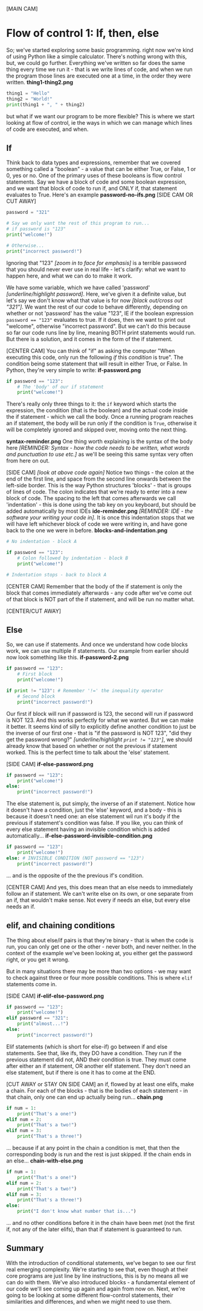 [MAIN CAM]
# Flow of control 1: If, then, else
So; we've started exploring some basic programming. right now we're kind of using Python like a simple calculator. There's nothing wrong with this, but, we could go further. Everything we've written so far does the same thing every time we run it - that is we write lines of code, and when we run the program those lines are executed one at a time, in the order they were written. 
**thing1-thing2.png**
``` py
thing1 = "Hello"
thing2 = "World!"
print(thing1 + ", " + thing2)
```
but what if we want our program to be more flexible? This is where we start looking at flow of control, ie the ways in which we can manage which lines of code are executed, and when.

## If
Think back to data types and expressions, remember that we covered something called a "boolean" - a value that can be either True, or False, 1 or 0, yes or no. One of the primary uses of these booleans is flow control statements. Say we have a block of code and some boolean expression, and we want that block of code to run if, and ONLY if, that statement evaluates to True. Here's an example
**password-no-ifs.png**
[SIDE CAM OR CUT AWAY]
``` py
password = "321"

# Say we only want the rest of this program to run...
# if password is "123"
print("welcome!")

# Otherwise...
print("incorrect password!")
```
Ignoring that "123" *[zoom in to face for emphasis]* is a terrible password that you should never ever use in real life - let's clarify: what we want to happen here, and what we can do to make it work.

We have some variable, which we have called 'password' *[underline/highlight password]*. Here, we've given it a definite value, but let's say we don't know what that value is for now *[black out/cross out "321"]*. We want the rest of our code to behave differently, depending on whether or not 'password' has the value "123", IE if the boolean expression `password == "123"` evaluates to true. If it does, then we want to print out "welcome", otherwise "incorrect password". But we can't do this because so far our code runs line by line, meaning BOTH print statements would run. But there is a solution, and it comes in the form of the if statement.

[CENTER CAM]
You can think of "if" as asking the computer "When executing this code, only run the following *if* this *condition* is true". The condition being some statement that will result in either True, or False. In Python, they're very simple to write:
**if-password.png**
```py
if password == "123":
    # The 'body' of our if statement
    print("welcome!")
```
There's really only three things to it: the `if` keyword which starts the expression, the condition (that is the boolean) and the actual code inside the if statement - which we call the body. Once a running program reaches an if statement, the body will be run only if the condition is `True`, otherwise it will be completely ignored and skipped over, moving onto the next thing.

**syntax-reminder.png**
One thing worth explaining is the syntax of the body here *[REMINDER: Syntax - how the code needs to be written, what words and punctuation to use etc.]* as we'll be seeing this same syntax very often from here on out.

[SIDE CAM]
*[look at above code again]*
Notice two things - the colon at the end of the first line, and space from the second line onwards between the left-side border. This is the way Python structures 'blocks' - that is groups of lines of code. The colon indicates that we're ready to enter into a new block of code. The spacing to the left that comes afterwards we call 'indentation' - this is done using the tab key on you keyboard, but should be added automatically by most IDEs 
**ide-reminder.png**
*[REMINDER: IDE - the software your writing your code in]*. It is once this indentation stops that we will have left whichever block of code we were writing in, and have gone back to the one we were in before.
**blocks-and-indentation.png**
```py
# No indentation - block A

if password == "123":
    # Colon followed by indentation - block B
    print("welcome!")

# Indentation stops - back to block A
```

[CENTER CAM]
Remember that the body of the if statement is only the block that comes immediately afterwards - any code after we've come out of that block is NOT part of the if statement, and will be run no matter what.

[CENTER/CUT AWAY]
## Else
So, we can use if statements. And once we understand how code blocks work, we can use multiple if statements. Our example from earlier should now look something like this.
**if-password-2.png**
``` py
if password == "123":
    # First block
    print("welcome!")

if print != "123": # Remember '!=' the inequality operator
    # Second block
    print("incorrect password!")
```
Our first if block will run if password is 123, the second will run if password is NOT 123. And this works perfectly for what we wanted. But we can make it better. It seems kind of silly to explicitly define another condition to just be the inverse of our first one - that is "if the password is NOT 123", "did they get the password wrong?" *[underline/highlight `print != "123"`]*, we should already know that based on whether or not the previous if statement worked. This is the perfect time to talk about the 'else' statement.

[SIDE CAM]
**if-else-password.png**
``` py
if password == "123":
    print("welcome!")
else:
    print("incorrect password!")
```
The else statement is, put simply, the inverse of an if statement. Notice how it doesn't have a condition, just the 'else' keyword, and a body - this is because it doesn't need one: an else statement wil run it's body if the previous if statement's condition was false. If you like, you can think of every else statement having an invisible condition which is added automatically...
**if-else-password-invisible-condition.png**
``` py
if password == "123":
    print("welcome!")
else: # INVISIBLE CONDITION (NOT password == "123")
    print("incorrect password!")
```
... and is the opposite of the the previous if's condition.

[CENTER CAM]
And yes, this does mean that an else needs to immediately follow an if statement. We can't write else on its own, or one separate from an if, that wouldn't make sense. Not every if needs an else, but every else needs an if.

## elif, and chaining conditions
The thing about else/if pairs is that they're binary - that is when the code is run, you can only get one or the other - never both, and never neither. In the context of the example we've been looking at, you either get the password right, or you get it wrong.

But in many situations there may be more than two options - we may want to check against three or four more possible conditions. This is where `elif` statements come in.

[SIDE CAM]
**if-elif-else-password.png**
``` py
if password == "123":
    print("welcome!")
elif password == "321":
    print("almost...!")
else:
    print("incorrect password!")
```
Elif statements (which is short for else-if) go between if and else statements. See that, like ifs, they DO have a condition. They run if the previous statement did not, AND their condition is true. They must come after either an if statement, OR another elif statement. They don't need an else statement, but if there is one it has to come at the END.

[CUT AWAY or STAY ON SIDE CAM]
an if, flowed by at least one elifs, make a chain. For each of the blocks - that is the bodies of each statement - in that chain, only one can end up actually being run...
**chain.png**
``` py
if num = 1:
    print("That's a one!")
elif num = 2:
    print("That's a two!")
elif num = 3:
    print("That's a three!")
```
... because if at any point in the chain a condition is met, that then the corresponding body is run and the rest is just skipped. If the chain ends in an else...
**chain-with-else.png**
``` py
if num = 1:
    print("That's a one!")
elif num = 2:
    print("That's a two!")
elif num = 3:
    print("That's a three!")
else:
    print("I don't know what number that is...")
```
... and no other conditions before it in the chain have been met (not the first if, not any of the later elifs), than that if statement is guaranteed to run.

## Summary
With the introduction of conditional statements, we've began to see our first real emerging complexity. We're starting to see that, even though at their core programs are just line by line instructions, this is by no means all we can do with them. We've also introduced blocks - a fundamental element of our code we'll see coming up again and again from now on. Next, we're going to be looking at some different flow-control statements, their similarities and differences, and when we might need to use them.
